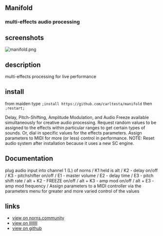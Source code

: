 ## Manifold
### multi-effects audio processing

## screenshots
![manifold.png](https://norns.community/community/carltesta/manifold.png)
## description

multi-effects processing for live performance

## install

from maiden type
`;install https://github.com/carltesta/manifold` then `;restart;`

Delay, Pitch-Shifting, Amplitude Modulation, and Audio Freeze available simultaneously for creative audio processing. Request random values to be assigned to the effects within particular ranges to get certain types of sounds. Or, dial in specific values for the effects parameters. Assign parameters to MIDI for more (or less) control in performance. NOTE: Reset audio system after installation because it uses a new SC engine.

## Documentation
plug audio input into channel 1 (L) of norns /
K1 held is alt /
K2 - delay on/off /
K3 - pitchshifter on/off /
E1 - master volume /
E2 - delay time /
E3 - pitch shift rate /
alt + K2 - FREEZE on/off /
alt + K3 - amp mod on/off /
alt + E3 - amp mod frequency /
Assign parameters to a MIDI controller via the parameters menu for greater and more varied control of the values



## links
- [view on norns.community](https://norns.community/en/authors/carltesta/manifold)
- [view on llllllll](https://llllllll.co/t/manifold/)
- [view on github](https://github.com/carltesta/manifold)
